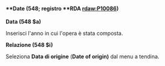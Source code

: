 #### **Date (548; registro ****RDA [rdaw:P10086](http://www.rdaregistry.info/Elements/w/#P10086))**

  

**Data (548 $a)**

Inserisci l'anno in cui l'opera è stata composta.

  

**Relazione (548 $i)**

Seleziona  **Data di origine**  (**Date of origin)** dal menu a tendina.